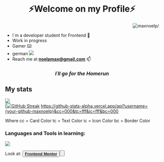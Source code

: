 <h1 align="center">⚡Welcome on my Profile⚡</h1>

<p align="right"> <img src=https://komarev.com/ghpvc/?username=maxnoelp alt=maxnoelp/> </p>

- I´m a developer student for Frontend 🚀
- Work in progress                                                                 
- Gamer ⌨️
- german ![](https://raw.githubusercontent.com/stevenrskelton/flag-icon/master/png/16/country-4x3/de.png)
- Reach me at **noelpmax@gmail.com** 📫


<h3 align="center"><em><strong>I´ll go for the Homerun</strong></em></h3>
  



## My stats

![](https://www.codewars.com/users/maxnoelp/badges/large)<br>
[[![GitHub Streak](https://streak-stats.demolab.com?user=maxnoelp&theme=dark&hide_border=true&date_format=M%20j%5B%2C%20Y%5D&mode=weekly&hide_longest_streak=true)](https://git.io/streak-stats)
https://github-stats-alpha.vercel.app/api?username={your-github-maxnoelp}&cc=000&tc=fff&ic=fff&bc=000

Where cc = Card Color
      tc = Text Color
      ic = Icon Color
      bc = Border Color




<h3 align="left">Languages and Tools in learning:</h3>

    
<p align="left">
  <a href="https://skillicons.dev">
    <img src="https://skillicons.dev/icons?i=git,github,js,vuejs,nodejs,html,css,postman" />
  </a>
</p>


Look at:
<button><a href="https://www.frontendmentor.io/profile/maxnoelp"><strong>Frontend Mentor</strong><button>


